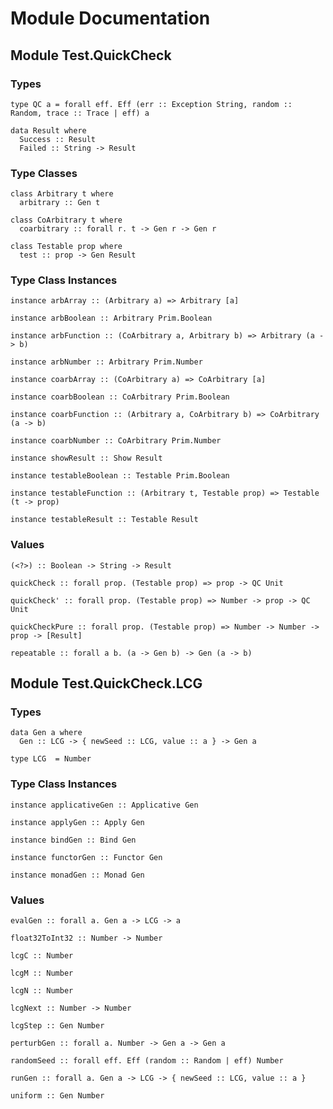# Module Documentation

## Module Test.QuickCheck

### Types

    type QC a = forall eff. Eff (err :: Exception String, random :: Random, trace :: Trace | eff) a

    data Result where
      Success :: Result
      Failed :: String -> Result


### Type Classes

    class Arbitrary t where
      arbitrary :: Gen t

    class CoArbitrary t where
      coarbitrary :: forall r. t -> Gen r -> Gen r

    class Testable prop where
      test :: prop -> Gen Result


### Type Class Instances

    instance arbArray :: (Arbitrary a) => Arbitrary [a]

    instance arbBoolean :: Arbitrary Prim.Boolean

    instance arbFunction :: (CoArbitrary a, Arbitrary b) => Arbitrary (a -> b)

    instance arbNumber :: Arbitrary Prim.Number

    instance coarbArray :: (CoArbitrary a) => CoArbitrary [a]

    instance coarbBoolean :: CoArbitrary Prim.Boolean

    instance coarbFunction :: (Arbitrary a, CoArbitrary b) => CoArbitrary (a -> b)

    instance coarbNumber :: CoArbitrary Prim.Number

    instance showResult :: Show Result

    instance testableBoolean :: Testable Prim.Boolean

    instance testableFunction :: (Arbitrary t, Testable prop) => Testable (t -> prop)

    instance testableResult :: Testable Result


### Values

    (<?>) :: Boolean -> String -> Result

    quickCheck :: forall prop. (Testable prop) => prop -> QC Unit

    quickCheck' :: forall prop. (Testable prop) => Number -> prop -> QC Unit

    quickCheckPure :: forall prop. (Testable prop) => Number -> Number -> prop -> [Result]

    repeatable :: forall a b. (a -> Gen b) -> Gen (a -> b)


## Module Test.QuickCheck.LCG

### Types

    data Gen a where
      Gen :: LCG -> { newSeed :: LCG, value :: a } -> Gen a

    type LCG  = Number


### Type Class Instances

    instance applicativeGen :: Applicative Gen

    instance applyGen :: Apply Gen

    instance bindGen :: Bind Gen

    instance functorGen :: Functor Gen

    instance monadGen :: Monad Gen


### Values

    evalGen :: forall a. Gen a -> LCG -> a

    float32ToInt32 :: Number -> Number

    lcgC :: Number

    lcgM :: Number

    lcgN :: Number

    lcgNext :: Number -> Number

    lcgStep :: Gen Number

    perturbGen :: forall a. Number -> Gen a -> Gen a

    randomSeed :: forall eff. Eff (random :: Random | eff) Number

    runGen :: forall a. Gen a -> LCG -> { newSeed :: LCG, value :: a }

    uniform :: Gen Number